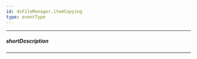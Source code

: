 ```yaml
---
id: dxFileManager.itemCopying
type: eventType
---
```

---
##### shortDescription
<!-- Description goes here -->

---
<!-- Description goes here -->